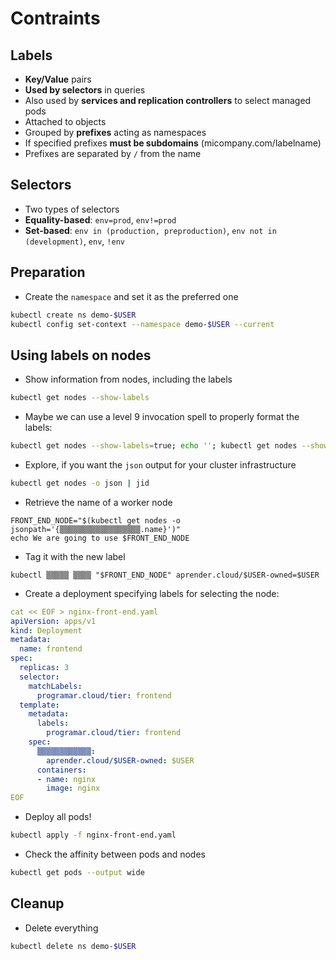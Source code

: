 # Contraints

## Labels

* **Key/Value** pairs
* **Used by selectors** in queries
* Also used by **services and replication controllers** to select managed pods
* Attached to objects
* Grouped by **prefixes** acting as namespaces
* If specified prefixes **must be subdomains** (micompany.com/labelname)
* Prefixes are separated by `/` from the name

## Selectors

* Two types of selectors
* **Equality-based**: `env=prod`, `env!=prod`
* **Set-based**: `env in (production, preproduction)`, `env not in (development)`, `env`, `!env`

## Preparation

* Create the `namespace` and set it as the preferred one

```bash
kubectl create ns demo-$USER
kubectl config set-context --namespace demo-$USER --current
```

## Using labels on nodes

* Show information from nodes, including the labels

```bash
kubectl get nodes --show-labels
```

* Maybe we can use a level 9 invocation spell to properly format the labels:

```bash
kubectl get nodes --show-labels=true; echo ''; kubectl get nodes --show-labels=true --no-headers=true | head -n 1 | awk '{print $6}' | perl -pe 's/,/\n/g'
```

* Explore, if you want the `json` output for your cluster infrastructure

```bash
kubectl get nodes -o json | jid
```

* Retrieve the name of a worker node 

```
FRONT_END_NODE="$(kubectl get nodes -o jsonpath='{▒▒▒▒▒▒▒▒▒▒▒▒▒▒▒▒▒▒.name}')"
echo We are going to use $FRONT_END_NODE
```

* Tag it with the new label

```
kubectl ▒▒▒▒▒ ▒▒▒▒ "$FRONT_END_NODE" aprender.cloud/$USER-owned=$USER
```

* Create a deployment specifying labels for selecting the node:

```yaml
cat << EOF > nginx-front-end.yaml
apiVersion: apps/v1
kind: Deployment
metadata:
  name: frontend
spec:
  replicas: 3
  selector:
    matchLabels:
      programar.cloud/tier: frontend
  template:
    metadata:
      labels:
        programar.cloud/tier: frontend
    spec:
      ▒▒▒▒▒▒▒▒▒▒▒▒:
        aprender.cloud/$USER-owned: $USER
      containers:
      - name: nginx
        image: nginx
EOF
```
* Deploy all pods!

```bash
kubectl apply -f nginx-front-end.yaml
```

* Check the affinity between pods and nodes

```bash
kubectl get pods --output wide
```

## Cleanup

* Delete everything

```bash
kubectl delete ns demo-$USER
```
